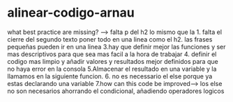 # alinear-codigo-arnau
what best practice are missing? --> falta p del h2
lo mismo que la 1. falta el cierre del segundo texto poner todo en una linea como el h2. las frases pequeñas pueden ir en una linea
3.hay que definir mejor las funciones y ser mas descriptivos para que sea mas facil a la hora de trabajar 
4. definir el codigo mas limpio y añadir valores y resultados mejor definidos para que no haya error en la consola 
5.Almacenar el resultado en una variable y la llamamos en la siguiente funcion.
6. no es necessario el else porque ya estas declarando una variable 
7.how can this code be improved--> los else no son necesarios ahorrando el condicional, añadiendo operadores logicos 
